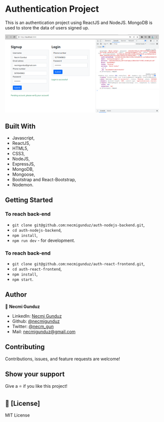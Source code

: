# Authentication Project

This is an authentication project using ReactJS and NodeJS. MongoDB is used to store the data of users signed up.

![screenshot](https://github.com/necmigunduz/auth-react-frontend/blob/master/Screenshot.png)

## Built With

- Javascript,
- ReactJS,
- HTML5,
- CSS3,
- NodeJS,
- ExpressJS,
- MongoDB,
- Mongoose,
- Bootstrap and React-Bootstrap,
- Nodemon.

## Getting Started
### To reach back-end
- `git clone git@github.com:necmigunduz/auth-nodejs-backend.git`,
- `cd auth-nodejs-backend`,
- `npm install`,
- `npm run dev` - for development.

### To reach back-end
- `git clone git@github.com:necmigunduz/auth-react-frontend.git`,
- `cd auth-react-frontend`,
- `npm install`,
- `npm start`.

## Author

👤 **Necmi Gunduz**

- LinkedIn: [Necmi Gunduz](https://www.linkedin.com/in/necmigunduz/)
- Github: [@necmigunduz](https://github.com/necmigunduz/)
- Twitter: [@necm_gun](https://twitter.com/necm_gun)
- Mail: [necmigunduz@gmail.com](necmigunduz@gmail.com)

## Contributing

Contributions, issues, and feature requests are welcome!

## Show your support

Give a ⭐️ if you like this project!

## 📝 [License]

MIT License